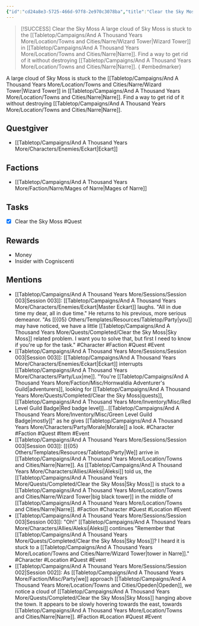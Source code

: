 ```yaml
---
{"id":"cd24a8e3-5725-466d-97f8-2e970c3078ba","title":"Clear the Sky Moss","description":"A large cloud of Sky Moss is stuck to the Wizard Tower in Narre. Find a way to get rid of it without destroying Narre.","sessionReceived":4,"sessionCompleted":4,"publish":true,"date_created":"Sunday, March 5th 2023, 4:35:18 pm","date_modified":"Sunday, April 14th 2024, 10:17:36 pm","cssclasses":["mado-heading"],"path":"Tabletop/Campaigns/And A Thousand Years More/Quests/Completed/Clear the Sky Moss.md","permalink":"/tabletop/campaigns/and-a-thousand-years-more/quests/completed/clear-the-sky-moss/","PassFrontmatter":true}
---
```



> [!SUCCESS] Clear the Sky Moss
> A large cloud of Sky Moss is stuck to the [[Tabletop/Campaigns/And A Thousand Years More/Location/Towns and Cities/Narre/Wizard Tower\|Wizard Tower]] in [[Tabletop/Campaigns/And A Thousand Years More/Location/Towns and Cities/Narre\|Narre]]. Find a way to get rid of it without destroying [[Tabletop/Campaigns/And A Thousand Years More/Location/Towns and Cities/Narre\|Narre]].
{ #embedmarker}


A large cloud of Sky Moss is stuck to the [[Tabletop/Campaigns/And A Thousand Years More/Location/Towns and Cities/Narre/Wizard Tower\|Wizard Tower]] in [[Tabletop/Campaigns/And A Thousand Years More/Location/Towns and Cities/Narre\|Narre]]. Find a way to get rid of it without destroying [[Tabletop/Campaigns/And A Thousand Years More/Location/Towns and Cities/Narre\|Narre]].

## Questgiver

- [[Tabletop/Campaigns/And A Thousand Years More/Characters/Enemies/Eckart\|Eckart]]

## Factions

- [[Tabletop/Campaigns/And A Thousand Years More/Faction/Narre/Mages of Narre\|Mages of Narre]]

## Tasks

- [x] Clear the Sky Moss #Quest

## Rewards

- Money
- Insider with Cogniscenti

## Mentions

- [[Tabletop/Campaigns/And A Thousand Years More/Sessions/Session 003\|Session 003]]: [[Tabletop/Campaigns/And A Thousand Years More/Characters/Enemies/Eckart\|Master Eckart]] laughs. "All in due time my dear, all in due time." He returns to his previous, more serious demeanor. "As [[{05} Others/Templates/Resources/Tabletop/Party\|you]] may have noticed, we have a little [[Tabletop/Campaigns/And A Thousand Years More/Quests/Completed/Clear the Sky Moss\|Sky Moss]] related problem. I want you to solve that, but first I need to know if you're up for the task." #Character #Faction #Quest #Event
- [[Tabletop/Campaigns/And A Thousand Years More/Sessions/Session 003\|Session 003]]: [[Tabletop/Campaigns/And A Thousand Years More/Characters/Enemies/Eckart\|Eckart]] interrupts [[Tabletop/Campaigns/And A Thousand Years More/Characters/Party/Lux\|me]]. "You're [[Tabletop/Campaigns/And A Thousand Years More/Faction/Misc/Hornwaldia Adventurer's Guild\|adventurers]], looking for [[Tabletop/Campaigns/And A Thousand Years More/Quests/Completed/Clear the Sky Moss\|quests]], [[Tabletop/Campaigns/And A Thousand Years More/Inventory/Misc/Red Level Guild Badge\|Red badge level]]…[[Tabletop/Campaigns/And A Thousand Years More/Inventory/Misc/Green Level Guild Badge\|mostly]]" as he gives [[Tabletop/Campaigns/And A Thousand Years More/Characters/Party/Morale\|Morale]] a look. #Character #Faction #Quest #Item #Event
- [[Tabletop/Campaigns/And A Thousand Years More/Sessions/Session 003\|Session 003]]: [[{05} Others/Templates/Resources/Tabletop/Party\|We]] arrive in [[Tabletop/Campaigns/And A Thousand Years More/Location/Towns and Cities/Narre\|Narre]]. As [[Tabletop/Campaigns/And A Thousand Years More/Characters/Allies/Aleksi\|Aleksi]] told us, the [[Tabletop/Campaigns/And A Thousand Years More/Quests/Completed/Clear the Sky Moss\|Sky Moss]] is stuck to a [[Tabletop/Campaigns/And A Thousand Years More/Location/Towns and Cities/Narre/Wizard Tower\|big black tower]] in the middle of [[Tabletop/Campaigns/And A Thousand Years More/Location/Towns and Cities/Narre\|Narre]]. #Faction #Character #Quest #Location #Event
- [[Tabletop/Campaigns/And A Thousand Years More/Sessions/Session 003\|Session 003]]: "Oh!" [[Tabletop/Campaigns/And A Thousand Years More/Characters/Allies/Aleksi\|Aleksi]] continues "Remember that [[Tabletop/Campaigns/And A Thousand Years More/Quests/Completed/Clear the Sky Moss\|Sky Moss]]? I heard it is stuck to a [[Tabletop/Campaigns/And A Thousand Years More/Location/Towns and Cities/Narre/Wizard Tower\|tower in Narre]]." #Character #Location #Quest #Event
- [[Tabletop/Campaigns/And A Thousand Years More/Sessions/Session 002\|Session 002]]: As [[Tabletop/Campaigns/And A Thousand Years More/Faction/Misc/Party\|we]] approach [[Tabletop/Campaigns/And A Thousand Years More/Location/Towns and Cities/Opeden\|Opeden]], we notice a cloud of [[Tabletop/Campaigns/And A Thousand Years More/Quests/Completed/Clear the Sky Moss\|Sky Moss]] hanging above the town. It appears to be slowly hovering towards the east, towards [[Tabletop/Campaigns/And A Thousand Years More/Location/Towns and Cities/Narre\|Narre]]. #Faction #Location #Quest #Event

